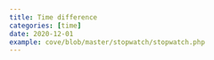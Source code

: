 ```yaml
---
title: Time difference
categories: [time]
date: 2020-12-01
example: cove/blob/master/stopwatch/stopwatch.php
---
```

